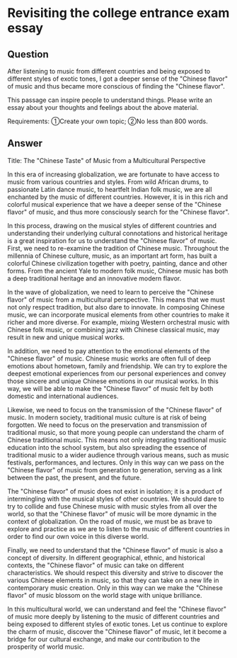 # Revisiting the college entrance exam essay

## Question

After listening to music from different countries and being exposed to different styles of exotic tones, I got a deeper sense of the "Chinese flavor" of music and thus became more conscious of finding the "Chinese flavor".

This passage can inspire people to understand things. Please write an essay about your thoughts and feelings about the above material.

Requirements: ①Create your own topic; ②No less than 800 words.

## Answer

Title: The "Chinese Taste" of Music from a Multicultural Perspective

In this era of increasing globalization, we are fortunate to have access to music from various countries and styles. From wild African drums, to passionate Latin dance music, to heartfelt Indian folk music, we are all enchanted by the music of different countries. However, it is in this rich and colorful musical experience that we have a deeper sense of the "Chinese flavor" of music, and thus more consciously search for the "Chinese flavor".

In this process, drawing on the musical styles of different countries and understanding their underlying cultural connotations and historical heritage is a great inspiration for us to understand the "Chinese flavor" of music. First, we need to re-examine the tradition of Chinese music. Throughout the millennia of Chinese culture, music, as an important art form, has built a colorful Chinese civilization together with poetry, painting, dance and other forms. From the ancient Yale to modern folk music, Chinese music has both a deep traditional heritage and an innovative modern flavor.

In the wave of globalization, we need to learn to perceive the "Chinese flavor" of music from a multicultural perspective. This means that we must not only respect tradition, but also dare to innovate. In composing Chinese music, we can incorporate musical elements from other countries to make it richer and more diverse. For example, mixing Western orchestral music with Chinese folk music, or combining jazz with Chinese classical music, may result in new and unique musical works.

In addition, we need to pay attention to the emotional elements of the "Chinese flavor" of music. Chinese music works are often full of deep emotions about hometown, family and friendship. We can try to explore the deepest emotional experiences from our personal experiences and convey those sincere and unique Chinese emotions in our musical works. In this way, we will be able to make the "Chinese flavor" of music felt by both domestic and international audiences.

Likewise, we need to focus on the transmission of the "Chinese flavor" of music. In modern society, traditional music culture is at risk of being forgotten. We need to focus on the preservation and transmission of traditional music, so that more young people can understand the charm of Chinese traditional music. This means not only integrating traditional music education into the school system, but also spreading the essence of traditional music to a wider audience through various means, such as music festivals, performances, and lectures. Only in this way can we pass on the "Chinese flavor" of music from generation to generation, serving as a link between the past, the present, and the future.

The "Chinese flavor" of music does not exist in isolation; it is a product of intermingling with the musical styles of other countries. We should dare to try to collide and fuse Chinese music with music styles from all over the world, so that the "Chinese flavor" of music will be more dynamic in the context of globalization. On the road of music, we must be as brave to explore and practice as we are to listen to the music of different countries in order to find our own voice in this diverse world.

Finally, we need to understand that the "Chinese flavor" of music is also a concept of diversity. In different geographical, ethnic, and historical contexts, the "Chinese flavor" of music can take on different characteristics. We should respect this diversity and strive to discover the various Chinese elements in music, so that they can take on a new life in contemporary music creation. Only in this way can we make the "Chinese flavor" of music blossom on the world stage with unique brilliance.

In this multicultural world, we can understand and feel the "Chinese flavor" of music more deeply by listening to the music of different countries and being exposed to different styles of exotic tones. Let us continue to explore the charm of music, discover the "Chinese flavor" of music, let it become a bridge for our cultural exchange, and make our contribution to the prosperity of world music.